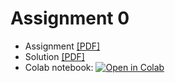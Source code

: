 # Assignment 0

* Assignment [[PDF]](https://github.com/pipeton8/6.864-advanced-nlp/blob/main/Assignments/Assignment%200/Assignment%200.pdf)
* Solution [[PDF]](https://github.com/pipeton8/6.864-advanced-nlp/blob/main/Assignments/Assignment%200/Assignment%200%20(Solution).pdf)
* Colab notebook: [![Open in Colab](https://colab.research.google.com/assets/colab-badge.svg)](https://colab.research.google.com/github/pipeton8/6.864-advanced-nlp/blob/main/Assignments/Assignment%200/hw0.ipynb)
